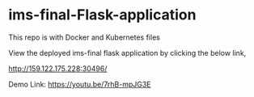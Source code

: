 # ims-final-Flask-application
This repo is with Docker and Kubernetes files

View the deployed ims-final flask application by clicking the below link,

http://159.122.175.228:30496/

Demo Link:
https://youtu.be/7rhB-mpJG3E
